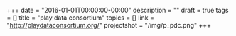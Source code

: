 +++
date = "2016-01-01T00:00:00-00:00"
description = ""
draft = true
tags = []
title = "play data consortium"
topics = []
link = "http://playdataconsortium.org/"
projectshot = "/img/p_pdc.png"
+++
